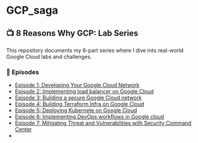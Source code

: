 # GCP_saga

## 📺 8 Reasons Why GCP: Lab Series

This repository documents my 8-part series where I dive into real-world Google Cloud labs and challenges.

### 🧭 Episodes
- [Episode 1: Developing Your Google Cloud Network](https://www.linkedin.com/feed/update/urn:li:activity:7331349197603917824/)
- [Episode 2: Implementing load balancer on Google Cloud](https://www.linkedin.com/feed/update/urn:li:activity:7332459010371010560/)
- [Episode 3: Building a secure Google Cloud network](https://www.linkedin.com/feed/update/urn:li:activity:7333177086834044929/)
- [Episode 4: Building Terraform Infra on Google Cloud](https://www.linkedin.com/feed/update/urn:li:activity:7334261424094871552/)
- [Episode 5: Deploying Kubernete on Google Cloud](https://www.linkedin.com/feed/update/urn:li:activity:7338619375454765065/)
- [Episode 6: Implementing DevOps workflows in Google cloud](https://www.linkedin.com/feed/update/urn:li:activity:7341224745297743876/)
- [Episode 7: Mitigating Threat and Vulnerabilities with Security Command Center](https://www.linkedin.com/feed/update/urn:li:activity:7342975674988572673/)
- 

